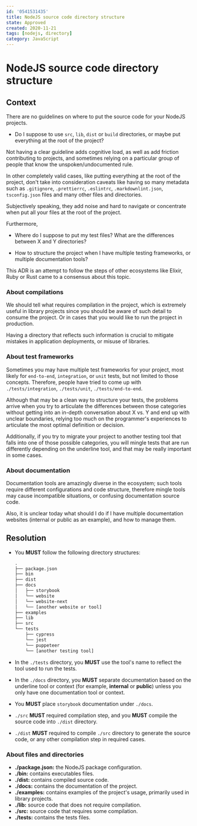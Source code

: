 ```yaml
---
id: '0541531435'
title: NodeJS source code directory structure
state: Approved
created: 2020-11-21
tags: [nodejs, directory]
category: JavaScript
---
```


# NodeJS source code directory structure

## Context

There are no guidelines on where to put the source code for your NodeJS
projects.

- Do I suppose to use `src`, `lib`, `dist` or `build` directories, or maybe put
  everything at the root of the project?

Not having a clear guideline adds cognitive load, as well as add friction
contributing to projects, and sometimes relying on a particular group of people
that know the unspoken/undocumented rule.

In other completely valid cases, like putting everything at the root of the
project, don't take into consideration caveats like having so many metadata such
as `.gitignore`, `.prettierrc`, `.eslintrc`, `.markdownlint.json`,
`tsconfig.json` files and many other files and directories.

Subjectively speaking, they add noise and hard to navigate or concentrate when
put all your files at the root of the project.

Furthermore,

- Where do I suppose to put my test files? What are the differences between X and
  Y directories?

- How to structure the project when I have multiple testing frameworks, or
  multiple documentation tools?

This ADR is an attempt to follow the steps of other ecosystems like Elixir,
Ruby or Rust came to a consensus about this topic.

### About compilations

We should tell what requires compilation in the project, which is extremely
useful in library projects since you should be aware of such detail to consume
the project. Or in cases that you would like to run the project in production.

Having a directory that reflects such information is crucial to mitigate mistakes
in application deployments, or misuse of libraries.

### About test frameworks

Sometimes you may have multiple test frameworks for your project, most likely
for `end-to-end`, `integration`, or `unit` tests, but not limited to those
concepts. Therefore, people have tried to come up with `./tests/integration`,
`./tests/unit`, `./tests/end-to-end`.

Although that may be a clean way to structure your tests, the problems arrive
when you try to articulate the differences between those categories without
getting into an in-depth conversation about X vs. Y and end up with unclear
boundaries, relying too much on the programmer's experiences to articulate the
most optimal definition or decision.

Additionally, if you try to migrate your project to another testing tool that
falls into one of those possible categories, you will mingle tests that are
run differently depending on the underline tool, and that may be really
important in some cases.

### About documentation

Documentation tools are amazingly diverse in the ecosystem; such tools require
different configurations and code structure, therefore mingle tools may cause
incompatible situations, or confusing documentation source code.

Also, it is unclear today what should I do if I have multiple documentation
websites (internal or public as an example), and how to manage them.

## Resolution

- You **MUST** follow the following directory structures:

  ```txt
  .
  ├── package.json
  ├── bin
  ├── dist
  ├── docs
  │   ├── storybook
  │   └── website
  │   └── website-next
  │   └── [another website or tool]
  ├── examples
  ├── lib
  ├── src
  └── tests
      ├── cypress
      └── jest
      └── puppeteer
      └── [another testing tool]
  ```

- In the `./tests` directory, you **MUST** use the tool's name to reflect the
  tool used to run the tests.
- In the `./docs` directory, you **MUST** separate documentation based on the
  underline tool or context (for example, **internal** or **public**) unless
  you only have one documentation tool or context.
- You **MUST** place `storybook` documentation under `./docs`.
- `./src` **MUST** required compilation step, and you **MUST** compile the
  source code into `./dist` directory.
- `./dist` **MUST** required to compile `./src` directory to generate
  the source code, or any other compilation step in required cases.

### About files and directories

- **./package.json:** the NodeJS package configuration.
- **./bin:** contains executables files.
- **./dist:** contains compiled source code.
- **./docs:** contains the documentation of the project.
- **./examples:** contains examples of the project's usage, primarily used
  in library projects.
- **./lib:** source code that does not require compilation.
- **./src:** source code that requires some compilation.
- **./tests:** contains the tests files.
